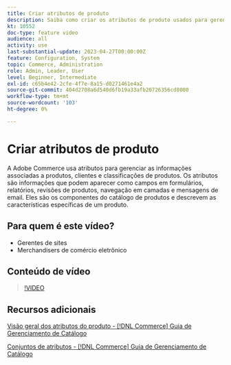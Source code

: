 ```yaml
---
title: Criar atributos de produto
description: Saiba como criar os atributos de produto usados para gerenciar as informações associadas a produtos, clientes e classificações de produtos.
kt: 10552
doc-type: feature video
audience: all
activity: use
last-substantial-update: 2023-04-27T00:00:00Z
feature: Configuration, System
topic: Commerce, Administration
role: Admin, Leader, User
level: Beginner, Intermediate
exl-id: c65b4e42-2cfe-4f7e-8a15-d0271461e4a2
source-git-commit: 404d2708a6d540d6fb19a33afb20726356cd8000
workflow-type: tm+mt
source-wordcount: '103'
ht-degree: 0%

---
```


# Criar atributos de produto

A Adobe Commerce usa atributos para gerenciar as informações associadas a produtos, clientes e classificações de produtos. Os atributos são informações que podem aparecer como campos em formulários, relatórios, revisões de produtos, navegação em camadas e mensagens de email. Eles são os componentes do catálogo de produtos e descrevem as características específicas de um produto.

## Para quem é este vídeo?

- Gerentes de sites
- Merchandisers de comércio eletrônico

## Conteúdo de vídeo

>[!VIDEO](https://video.tv.adobe.com/v/343749?quality=12&learn=on)

## Recursos adicionais

[Visão geral dos atributos do produto - [!DNL Commerce] Guia de Gerenciamento de Catálogo](https://experienceleague.adobe.com/docs/commerce-admin/catalog/product-attributes/product-attributes.html?lang=pt-BR)

[Conjuntos de atributos - [!DNL Commerce] Guia de Gerenciamento de Catálogo](https://experienceleague.adobe.com/docs/commerce-admin/catalog/product-attributes/create/attribute-sets.html?lang=pt-BR)
